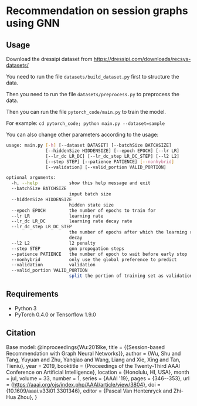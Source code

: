 # Recommendation on session graphs using GNN

## Usage
Download the dressipi dataset from https://dressipi.com/downloads/recsys-datasets/

You need to run the file  `datasets/build_dataset.py` first to structure the data.

Then you need to run the file  `datasets/preprocess.py` to preprocess the data.

Then you can run the file `pytorch_code/main.py` to train the model.

For example: `cd pytorch_code; python main.py --dataset=sample`


You can also change other parameters according to the usage:

```bash
usage: main.py [-h] [--dataset DATASET] [--batchSize BATCHSIZE]
               [--hiddenSize HIDDENSIZE] [--epoch EPOCH] [--lr LR]
               [--lr_dc LR_DC] [--lr_dc_step LR_DC_STEP] [--l2 L2]
               [--step STEP] [--patience PATIENCE] [--nonhybrid]
               [--validation] [--valid_portion VALID_PORTION]

optional arguments:
  -h, --help            show this help message and exit
  --batchSize BATCHSIZE
                        input batch size
  --hiddenSize HIDDENSIZE
                        hidden state size
  --epoch EPOCH         the number of epochs to train for
  --lr LR               learning rate
  --lr_dc LR_DC         learning rate decay rate
  --lr_dc_step LR_DC_STEP
                        the number of epochs after which the learning rate
                        decay
  --l2 L2               l2 penalty
  --step STEP           gnn propogation steps
  --patience PATIENCE   the number of epoch to wait before early stop
  --nonhybrid           only use the global preference to predict
  --validation          validation
  --valid_portion VALID_PORTION
                        split the portion of training set as validation set
```

## Requirements

- Python 3
- PyTorch 0.4.0 or Tensorflow 1.9.0

## Citation
Base model:
@inproceedings{Wu:2019ke,
title = {{Session-based Recommendation with Graph Neural Networks}},
author = {Wu, Shu and Tang, Yuyuan and Zhu, Yanqiao and Wang, Liang and Xie, Xing and Tan, Tieniu},
year = 2019,
booktitle = {Proceedings of the Twenty-Third AAAI Conference on Artificial Intelligence},
location = {Honolulu, HI, USA},
month = jul,
volume = 33,
number = 1,
series = {AAAI '19},
pages = {346--353},
url = {https://aaai.org/ojs/index.php/AAAI/article/view/3804},
doi = {10.1609/aaai.v33i01.3301346},
editor = {Pascal Van Hentenryck and Zhi-Hua Zhou},
}


